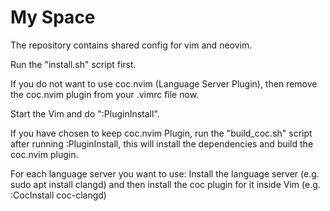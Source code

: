 # My Space

The repository contains shared config for vim and neovim.

Run the "install.sh" script first.

If you do not want to use coc.nvim (Language Server Plugin),
then remove the coc.nvim plugin from your .vimrc file now.

Start the Vim and do ":PluginInstall".

If you have chosen to keep coc.nvim Plugin, run the "build\_coc.sh" script
after running :PluginInstall, this will install the dependencies and
build the coc.nvim plugin.

For each language server you want to use:
Install the language server (e.g. sudo apt install clangd) and then
install the coc plugin for it inside Vim (e.g. :CocInstall coc-clangd)

